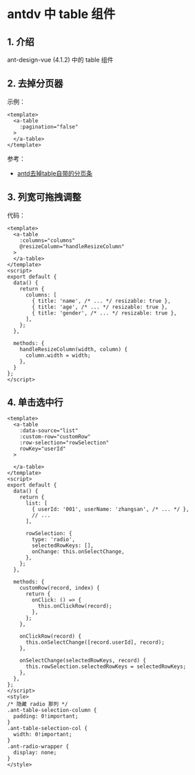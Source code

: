 <!--#region
@author 吴钦飞
@email wuqinfei@qq.com
@create date 2024-04-02 17:20:58
@modify date 2024-04-13 10:10:41
@desc [description]
#endregion-->

# antdv 中 table 组件

## 1. 介绍

ant-design-vue (4.1.2) 中的 table 组件

## 2. 去掉分页器

示例：

```vue
<template>
  <a-table
    :pagination="false"
  >
  </a-table>
</template>
```

参考：

* [antd去掉table自带的分页条](https://blog.csdn.net/chendongpu/article/details/111722270)

## 3. 列宽可拖拽调整

代码：

```vue
<template>
  <a-table
    :columns="columns"
    @resizeColumn="handleResizeColumn"
  >
  </a-table>
</template>
<script>
export default {
  data() {
    return {
      columns: [
        { title: 'name', /* ... */ resizable: true },
        { title: 'age', /* ... */ resizable: true },
        { title: 'gender', /* ... */ resizable: true },
      ],
    };
  },

  methods: {
    handleResizeColumn(width, column) {
      column.width = width;
    },
  }
};
</script>
```

## 4. 单击选中行

```vue
<template>
  <a-table
    :data-source="list"
    :custom-row="customRow"
    :row-selection="rowSelection"
    rowKey="userId"
  >

  </a-table>
</template>
<script>
export default {
  data() {
    return {
      list: [
        { userId: '001', userName: 'zhangsan', /* ... */ },
        // ...
      ],

      rowSelection: {
        type: 'radio',
        selectedRowKeys: [],
        onChange: this.onSelectChange,
      },
    };
  },

  methods: {
    customRow(record, index) {
      return {
        onClick: () => {
          this.onClickRow(record);
        },
      };
    },

    onClickRow(record) {
      this.onSelectChange([record.userId], record);
    },

    onSelectChange(selectedRowKeys, record) {
      this.rowSelection.selectedRowKeys = selectedRowKeys;
    },
  },
};
</script>
<style>
/* 隐藏 radio 那列 */
.ant-table-selection-column {
  padding: 0!important;
}
.ant-table-selection-col {
  width: 0!important;
}
.ant-radio-wrapper {
  display: none;
}
</style>
```

